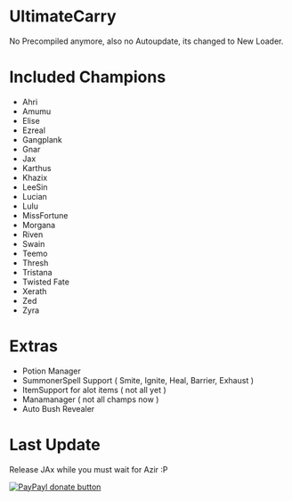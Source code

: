 UltimateCarry
=============

No Precompiled anymore, also no Autoupdate, its changed to New Loader.


Included Champions
==================
* Ahri
* Amumu
* Elise
* Ezreal
* Gangplank
* Gnar
* Jax
* Karthus
* Khazix
* LeeSin
* Lucian
* Lulu
* MissFortune
* Morgana
* Riven
* Swain
* Teemo
* Thresh
* Tristana
* Twisted Fate
* Xerath
* Zed
* Zyra


Extras
======
* Potion Manager
* SummonerSpell Support ( Smite, Ignite, Heal, Barrier, Exhaust )
* ItemSupport for alot items ( not all yet )
* Manamanager ( not all champs now )
* Auto Bush Revealer

Last Update
=========
Release JAx while you must wait for Azir :P

[![PayPayl donate button](http://img.shields.io/paypal/donate.png?color=yellow)](https://www.paypal.com/cgi-bin/webscr?cmd=_s-xclick&hosted_button_id=NDD6M83G586RW "You Like it ? buy me a beer :P")
